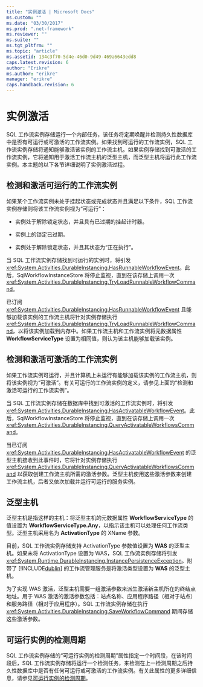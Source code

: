 ```yaml
---
title: "实例激活 | Microsoft Docs"
ms.custom: ""
ms.date: "03/30/2017"
ms.prod: ".net-framework"
ms.reviewer: ""
ms.suite: ""
ms.tgt_pltfrm: ""
ms.topic: "article"
ms.assetid: 134c3f70-5d4e-46d0-9d49-469a6643edd8
caps.latest.revision: 6
author: "Erikre"
ms.author: "erikre"
manager: "erikre"
caps.handback.revision: 6
---
```

# 实例激活
SQL 工作流实例存储运行一个内部任务，该任务将定期唤醒并检测持久性数据库中是否有可运行或可激活的工作流实例。如果找到可运行的工作流实例，SQL 工作流实例存储将通知能够激活该实例的工作流主机。如果实例存储找到可激活的工作流实例，它将通知用于激活工作流主机的泛型主机，而泛型主机将运行此工作流实例。本主题的以下各节详细说明了实例激活过程。  
  
##  <a name="RunnableSection"></a> 检测和激活可运行的工作流实例  
 如果某个工作流实例未处于挂起状态或完成状态并且满足以下条件，SQL 工作流实例存储则将该工作流实例视为“可运行”：  
  
-   实例处于解除锁定状态，并且具有已过期的挂起计时器。  
  
-   实例上的锁定已过期。  
  
-   实例处于解除锁定状态，并且其状态为“正在执行”。  
  
 当 SQL 工作流实例存储找到可运行的实例时，将引发 <xref:System.Activities.DurableInstancing.HasRunnableWorkflowEvent>。此后，SqlWorkflowInstanceStore 将停止监视，直到在该存储上调用一次 <xref:System.Activities.DurableInstancing.TryLoadRunnableWorkflowCommand>。  
  
 已订阅 <xref:System.Activities.DurableInstancing.HasRunnableWorkflowEvent> 且能够加载该实例的工作流主机将针对实例存储执行 <xref:System.Activities.DurableInstancing.TryLoadRunnableWorkflowCommand>，以将该实例加载到内存中。如果工作流主机和工作流实例将元数据属性 **WorkflowServiceType** 设置为相同值，则认为该主机能够加载该实例。  
  
## 检测和激活可激活的工作流实例  
 如果工作流实例可运行，并且计算机上未运行有能够加载该实例的工作流主机，则将该实例视为“可激活”。有关可运行的工作流实例的定义，请参见上面的“检测和激活可运行的工作流实例”。  
  
 当 SQL 工作流实例存储在数据库中找到可激活的工作流实例时，将引发 <xref:System.Activities.DurableInstancing.HasActivatableWorkflowEvent>。此后，SqlWorkflowInstanceStore 将停止监视，直到在该存储上调用一次 <xref:System.Activities.DurableInstancing.QueryActivatableWorkflowsCommand>。  
  
 当已订阅 <xref:System.Activities.DurableInstancing.HasActivatableWorkflowEvent> 的泛型主机接收到此事件时，它将针对实例存储执行 <xref:System.Activities.DurableInstancing.QueryActivatableWorkflowsCommand> 以获取创建工作流主机所需的激活参数。泛型主机使用这些激活参数来创建工作流主机，后者又依次加载并运行可运行的服务实例。  
  
## 泛型主机  
 泛型主机是指这样的主机：将泛型主机的元数据属性 **WorkflowServiceType** 的值设置为 **WorkflowServiceType.Any**，以指示该主机可以处理任何工作流类型。泛型主机采用名为 **ActivationType** 的 XName 参数。  
  
 目前，SQL 工作流实例存储支持 ActivationType 参数值设置为 **WAS** 的泛型主机。如果未将 ActivationType 设置为 WAS，SQL 工作流实例存储将引发 <xref:System.Runtime.DurableInstancing.InstancePersistenceException>。附带了 [!INCLUDE[dublin](../../../includes/dublin-md.md)] 的工作流管理服务是将激活类型设置为 **WAS** 的泛型主机。  
  
 为了实现 WAS 激活，泛型主机需要一组激活参数来派生激活新主机所在的终结点地址。用于 WAS 激活的激活参数包括：站点名称、应用程序路径（相对于站点）和服务路径（相对于应用程序）。SQL 工作流实例存储在执行 <xref:System.Activities.DurableInstancing.SaveWorkflowCommand> 期间存储这些激活参数。  
  
## 可运行实例的检测周期  
 SQL 工作流实例存储的“可运行实例的检测周期”属性指定一个时间段，在该时间段后，SQL 工作流实例存储将运行一个检测任务，来检测在上一检测周期之后持久性数据库中是否有任何可运行或可激活的工作流实例。有关此属性的更多详细信息，请参见[可运行实例的检测周期](../../../docs/framework/windows-workflow-foundation//runnable-instances-detection-period.md)。